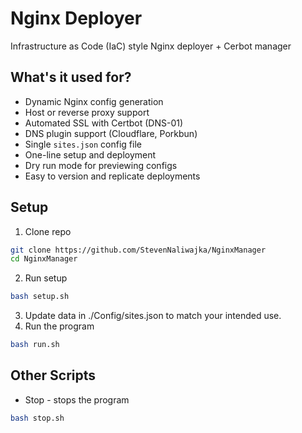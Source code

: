 # Nginx Deployer
Infrastructure as Code (IaC) style Nginx deployer + Cerbot manager

## What's it used for?

- Dynamic Nginx config generation
- Host or reverse proxy support
- Automated SSL with Certbot (DNS-01)
- DNS plugin support (Cloudflare, Porkbun)
- Single `sites.json` config file
- One-line setup and deployment
- Dry run mode for previewing configs
- Easy to version and replicate deployments


## Setup
1) Clone repo
```bash
git clone https://github.com/StevenNaliwajka/NginxManager
cd NginxManager
```
2) Run setup
```bash
bash setup.sh
```
3) Update data in ./Config/sites.json to match your intended use.
4) Run the program
```bash
bash run.sh
```


## Other Scripts

- Stop - stops the program
```bash
bash stop.sh
```
